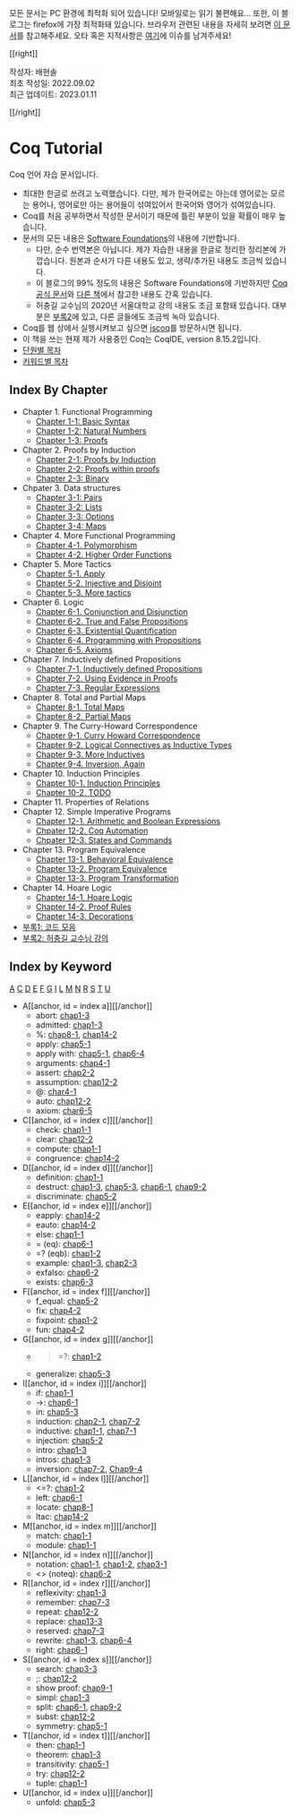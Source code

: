 모든 문서는 PC 환경에 최적화 되어 있습니다! 모바일로는 읽기 불편해요... 또한, 이 블로그는 firefox에 가장 최적화돼 있습니다. 브라우저 관련된 내용을 자세히 보려면 [이 문서](https://baehyunsol.github.io/Browser-Compatibility)를 참고해주세요. 오타 혹은 지적사항은 [여기](https://github.com/baehyunsol/CoqStudy/issues)에 이슈를 남겨주세요!

[[right]]

작성자: 배현솔\
최초 작성일: 2022.09.02\
최근 업데이트: 2023.01.11

[[/right]]

# Coq Tutorial

Coq 언어 자습 문서입니다.

- 최대한 한글로 쓰려고 노력했습니다. 다만, 제가 한국어로는 아는데 영어로는 모르는 용어나, 영어로만 아는 용어들이 섞여있어서 한국어와 영어가 섞여있습니다.
- Coq를 처음 공부하면서 작성한 문서이기 때문에 틀린 부분이 있을 확률이 매우 높습니다.
- 문서의 모든 내용은 [Software Foundations](https://softwarefoundations.cis.upenn.edu/)의 내용에 기반합니다.
  - 다만, 순수 번역본은 아닙니다. 제가 자습한 내용을 한글로 정리한 정리본에 가깝습니다. 원본과 순서가 다른 내용도 있고, 생략/추가된 내용도 조금씩 있습니다.
  - 이 블로그의 99% 정도의 내용은 Software Foundations에 기반하지만 [Coq 공식 문서](https://coq.inria.fr/refman/index.html)와 [다른 책](http://adam.chlipala.net/cpdt/)에서 참고한 내용도 간혹 있습니다.
  - 허충길 교수님의 2020년 서울대학교 강의 내용도 조금 포함돼 있습니다. 대부분은 [부록2](lectures.html)에 있고, 다른 글들에도 조금씩 녹아 있습니다.
- Coq를 웹 상에서 실행시켜보고 싶으면 [jscoq](https://coq.vercel.app/scratchpad.html)를 방문하시면 됩니다.
- 이 책을 쓰는 현재 제가 사용중인 Coq는 CoqIDE, version 8.15.2입니다.
- [단원별 목차](#index-by-chapter)
- [키워드별 목차](#index-by-keyword)

## Index By Chapter

- Chapter 1. Functional Programming
  - [Chapter 1-1: Basic Syntax](Chap1-1.html)
  - [Chapter 1-2: Natural Numbers](Chap1-2.html)
  - [Chapter 1-3: Proofs](Chap1-3.html)
- Chapter 2. Proofs by Induction
  - [Chapter 2-1: Proofs by Induction](Chap2-1.html)
  - [Chapter 2-2: Proofs within proofs](Chap2-2.html)
  - [Chapter 2-3: Binary](Chap2-3.html)
- Chpater 3. Data structures
  - [Chapter 3-1: Pairs](Chap3-1.html)
  - [Chapter 3-2: Lists](Chap3-2.html)
  - [Chapter 3-3: Options](Chap3-3.html)
  - [Chapter 3-4: Maps](Chap3-4.html)
- Chapter 4. More Functional Programming 
  - [Chapter 4-1. Polymorphism](Chap4-1.html)
  - [Chapter 4-2. Higher Order Functions](Chap4-2.html)
- Chapter 5. More Tactics
  - [Chapter 5-1. Apply](Chap5-1.html)
  - [Chapter 5-2. Injective and Disjoint](Chap5-2.html)
  - [Chapter 5-3. More tactics](Chap5-3.html)
- Chapter 6. Logic
  - [Chapter 6-1. Conjunction and Disjunction](Chap6-1.html)
  - [Chapter 6-2. True and False Propositions](Chap6-2.html)
  - [Chapter 6-3. Existential Quantification](Chap6-3.html)
  - [Chapter 6-4. Programming with Propositions](Chap6-4.html)
  - [Chapter 6-5. Axioms](Chap6-5.html)
- Chapter 7. Inductively defined Propositions
  - [Chapter 7-1. Inductively defined Propositions](Chap7-1.html)
  - [Chapter 7-2. Using Evidence in Proofs](Chap7-2.html)
  - [Chapter 7-3. Regular Expressions](Chap7-3.html)
- Chapter 8. Total and Partial Maps
  - [Chapter 8-1. Total Maps](Chap8-1.html)
  - [Chapter 8-2. Partial Maps](Chap8-2.html)
- Chapter 9. The Curry-Howard Correspondence
  - [Chapter 9-1. Curry Howard Correspondence](Chap9-1.html)
  - [Chapter 9-2. Logical Connectives as Inductive Types](Chap9-2.html)
  - [Chapter 9-3. More Inductives](Chap9-3.html)
  - [Chapter 9-4. Inversion, Again](Chap9-4.html)
- Chapter 10. Induction Principles
  - [Chapter 10-1. Induction Principles](Chap10-1.html)
  - [Chapter 10-2. TODO](Chap10-2.html)
- Chapter 11. Properties of Relations
- Chapter 12. Simple Imperative Programs
  - [Chapter 12-1. Arithmetic and Boolean Expressions](Chap12-1.html)
  - [Chpater 12-2. Coq Automation](Chap12-2.html)
  - [Chpater 12-3. States and Commands](Chap12-3.html)
- Chapter 13. Program Equivalence
  - [Chapter 13-1. Behavioral Equivalence](Chap13-1.html)
  - [Chapter 13-2. Program Equivalence](Chap13-2.html)
  - [Chapter 13-3. Program Transformation](Chap13-3.html)
- Chapter 14. Hoare Logic
  - [Chapter 14-1. Hoare Logic](Chap14-1.html)
  - [Chapter 14-2. Proof Rules](Chap14-2.html)
  - [Chapter 14-3. Decorations](Chap14-3.html)
- [부록1: 코드 모음](Appendix.html)
- [부록2: 허충길 교수님 강의](lectures.html)

## Index by Keyword

[A](#indexa) [C](#indexc) [D](#indexd) [E](#indexe) [F](#indexf) [G](#indexg) [I](#indexi) [L](#indexl) [M](#indexm) [N](#indexn) [R](#indexr) [S](#indexs) [T](#indext) [U](#indexu)

- A[[anchor, id = index a]][[/anchor]]
  - abort: [chap1-3](Chap1-3.html#keywordabort)
  - admitted: [chap1-3](Chap1-3.html#keywordadmitted)
  - %: [chap8-1](Chap8-1.html#keywordampersand), [chap14-2](Chap14-2.html#keywordampersand)
  - apply: [chap5-1](Chap5-1.html#keywordapply)
  - apply with: [chap5-1](Chap5-1.html#keywordapplywith), [chap6-4](Chap6-4.html#keywordapplywith)
  - arguments: [chap4-1](Chap4-1.html#keywordarguments)
  - assert: [chap2-2](Chap2-2.html#keywordassert)
  - assumption: [chap12-2](Chap12-2.html#keywordassumption)
  - @: [char4-1](Chap4-1.html#keywordat)
  - auto: [chap12-2](Chap12-2.html#keywordauto)
  - axiom: [char6-5](Chap6-5.html#keywordaxiom)
- C[[anchor, id = index c]][[/anchor]]
  - check: [chap1-1](Chap1-1.html#keywordcheck)
  - clear: [chap12-2](Chap12-2.html#keywordclear)
  - compute: [chap1-1](Chap1-1.html#keywordcompute)
  - congruence: [chap14-2](Chap14-2.html#keywordcongruence)
- D[[anchor, id = index d]][[/anchor]]
  - definition: [chap1-1](Chap1-1.html#keyworddefinition)
  - destruct: [chap1-3](Chap1-3.html#keyworddestruct), [chap5-3](Chap5-3.html#keyworddestruct), [chap6-1](Chap6-1.html#keyworddestruct), [chap9-2](Chap9-2.html#keyworddestruct)
  - discriminate: [chap5-2](Chap5-2.html#keyworddiscriminate)
- E[[anchor, id = index e]][[/anchor]]
  - eapply: [chap14-2](Chap14-2.html#keywordeapply)
  - eauto: [chap14-2](Chap14-2.html#keywordeauto)
  - else: [chap1-1](Chap1-1.html#keywordif)
  - = (eq): [chap6-1](Chap6-1.html#notationeq)
  - =? (eqb): [chap1-2](Chap1-2.html#operatoreqb)
  - example: [chap1-3](Chap1-3.html#keywordexample), [chap2-3](Chap2-3.html#keywordexample)
  - exfalso: [chap6-2](Chap6-2.html#keywordexfalso)
  - exists: [chap6-3](Chap6-3.html#keywordexists)
- F[[anchor, id = index f]][[/anchor]]
  - f_equal: [chap5-2](Chap5-2.html#keywordfequal)
  - fix: [chap4-2](Chap4-2.html#keywordfix)
  - fixpoint: [chap1-2](Chap1-2.html#keywordfixpoint)
  - fun: [chap4-2](Chap4-2.html#keywordfun)
- G[[anchor, id = index g]][[/anchor]]
  - >=?: [chap1-2](Chap1-2.html#operatorgeb)
  - generalize: [chap5-3](Chap5-3.html#keywordgeneralize)
- I[[anchor, id = index i]][[/anchor]]
  - if: [chap1-1](Chap1-1.html#keywordif)
  - ->: [chap6-1](Chap6-1.html#notationimplies)
  - in: [chap5-3](Chap5-3.html#keywordin)
  - induction: [chap2-1](Chap2-1.html#keywordinduction), [chap7-2](Chap7-2.html#keywordinduction)
  - inductive: [chap1-1](Chap1-1.html#keywordinductive), [chap7-1](Chap7-1.html#keywordinductive)
  - injection: [chap5-2](Chap5-2.html#keywordinjection)
  - intro: [chap1-3](Chap1-3.html#keywordintro)
  - intros: [chap1-3](Chap1-3.html#keywordintros)
  - inversion: [chap7-2](Chap7-2.html#keywordinversion), [Chap9-4](Chap9-4.html)
- L[[anchor, id = index l]][[/anchor]]
  - <=?: [chap1-2](Chap1-2.html#operatorleb)
  - left: [chap6-1](Chap6-1.html#keywordleft)
  - locate: [chap8-1](Chap8-1.html#keywordlocate)
  - ltac: [chap14-2](Chap14-2.html#keywordltac)
- M[[anchor, id = index m]][[/anchor]]
  - match: [chap1-1](Chap1-1.html#keyworddefinition)
  - module: [chap1-1](Chap1-1.html#keywordmodule)
- N[[anchor, id = index n]][[/anchor]]
  - notation: [chap1-1](Chap1-1.html#keywordnotation), [chap1-2](Chap1-2.html#keywordnotation2), [chap3-1](Chap3-1.html#keywordnotation2)
  - <> (noteq): [chap6-2](Chap6-2.html#operatornoteq)
- R[[anchor, id = index r]][[/anchor]]
  - reflexivity: [chap1-3](Chap1-3.html#keywordreflexivity)
  - remember: [chap7-3](Chap7-3.html#keywordremember)
  - repeat: [chap12-2](Chap12-2.html#keywordrepeat)
  - replace: [chap13-3](Chap13-3.html#keywordreplace)
  - reserved: [chap7-3](Chap7-3.html#keywordreserved)
  - rewrite: [chap1-3](Chap1-3.html#keywordrewrite), [chap6-4](Chap6-4.html#keywordrewrite)
  - right: [chap6-1](Chap6-1.html#keywordright)
- S[[anchor, id = index s]][[/anchor]]
  - search: [chap3-3](Chap3-3.html#keywordsearch)
  - ;: [chap12-2](Chap12-2.html#keywordsemicolon)
  - show proof: [chap9-1](Chap9-1.html#keywordshowproof)
  - simpl: [chap1-3](Chap1-3.html#keywordsimpl)
  - split: [chap6-1](Chap6-1.html#keywordsplit), [chap9-2](Chap9-2.html#keywordsplit)
  - subst: [chap12-2](Chap12-2.html#keywordsubst)
  - symmetry: [chap5-1](Chap5-1.html#keywordsymmetry)
- T[[anchor, id = index t]][[/anchor]]
  - then: [chap1-1](Chap1-1.html#keywordif)
  - theorem: [chap1-3](Chap1-3.html#keywordtheorem)
  - transitivity: [chap5-1](Chap5-1.html#keywordtransitivity)
  - try: [chap12-2](Chap12-2.html#keywordtry)
  - tuple: [chap1-1](Chap1-1.html#concepttuple)
- U[[anchor, id = index u]][[/anchor]]
  - unfold: [chap5-3](Chap5-3.html#keywordunfold)